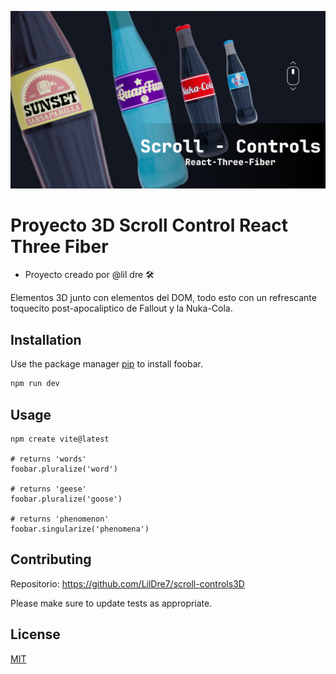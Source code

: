 ![GitHub Org's stars](/public/images//image.png)

# Proyecto 3D Scroll Control React Three Fiber

- Proyecto creado por @lil dre 🛠️

Elementos 3D junto con elementos del DOM, todo esto con un refrescante toquecito post-apocaliptico de Fallout y la Nuka-Cola.

## Installation

Use the package manager [pip](https://pip.pypa.io/en/stable/) to install foobar.

```bash
npm run dev
```

## Usage

```Astro
npm create vite@latest

# returns 'words'
foobar.pluralize('word')

# returns 'geese'
foobar.pluralize('goose')

# returns 'phenomenon'
foobar.singularize('phenomena')
```

## Contributing

Repositorio: https://github.com/LilDre7/scroll-controls3D

Please make sure to update tests as appropriate.

## License

[MIT](https://choosealicense.com/licenses/mit/)
